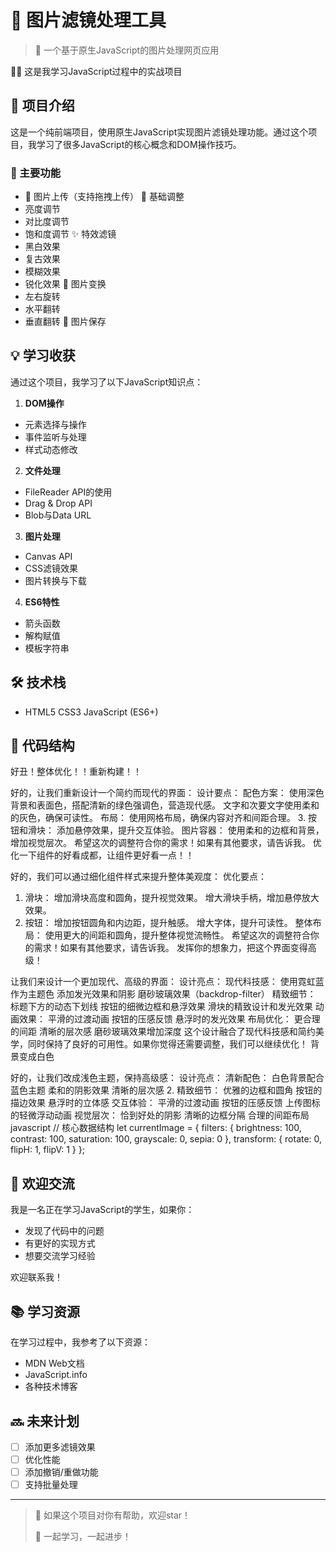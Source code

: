 # 🌈 图片滤镜处理工具
> 🎨 一个基于原生JavaScript的图片处理网页应用 
 
 👨‍💻 这是我学习JavaScript过程中的实战项目
## 🚀 项目介绍
这是一个纯前端项目，使用原生JavaScript实现图片滤镜处理功能。通过这个项目，我学习了很多JavaScript的核心概念和DOM操作技巧。
### 🎯 主要功能
- 📸 图片上传（支持拖拽上传）
 🎨 基础调整
 - 亮度调节
 - 对比度调节
 - 饱和度调节
 ✨ 特效滤镜
 - 黑白效果
 - 复古效果
 - 模糊效果
 - 锐化效果
 🔄 图片变换
 - 左右旋转
 - 水平翻转
 - 垂直翻转
 💾 图片保存
## 💡 学习收获
通过这个项目，我学习了以下JavaScript知识点：
1. **DOM操作**
  - 元素选择与操作
  - 事件监听与处理
  - 样式动态修改
2. **文件处理**
  - FileReader API的使用
  - Drag & Drop API
  - Blob与Data URL
3. **图片处理**
  - Canvas API
  - CSS滤镜效果
  - 图片转换与下载
4. **ES6特性**
  - 箭头函数
  - 解构赋值
  - 模板字符串
## 🛠️ 技术栈
- HTML5
 CSS3
 JavaScript (ES6+)
## 📝 代码结构
好丑！整体优化！！重新构建！！

好的，让我们重新设计一个简约而现代的界面：
设计要点：
配色方案：
使用深色背景和表面色，搭配清新的绿色强调色，营造现代感。
文字和次要文字使用柔和的灰色，确保可读性。
布局：
使用网格布局，确保内容对齐和间距合理。
3. 按钮和滑块：
添加悬停效果，提升交互体验。
图片容器：
使用柔和的边框和背景，增加视觉层次。
希望这次的调整符合你的需求！如果有其他要求，请告诉我。
优化一下组件的好看成都，让组件更好看一点！！

好的，我们可以通过细化组件样式来提升整体美观度：
优化要点：
1. 滑块：
增加滑块高度和圆角，提升视觉效果。
增大滑块手柄，增加悬停放大效果。
2. 按钮：
增加按钮圆角和内边距，提升触感。
增大字体，提升可读性。
整体布局：
使用更大的间距和圆角，提升整体视觉流畅性。
希望这次的调整符合你的需求！如果有其他要求，请告诉我。
发挥你的想象力，把这个界面变得高级！

让我们来设计一个更加现代、高级的界面：
设计亮点：
现代科技感：
使用霓虹蓝作为主题色
添加发光效果和阴影
磨砂玻璃效果（backdrop-filter）
精致细节：
标题下方的动态下划线
按钮的细微边框和悬浮效果
滑块的精致设计和发光效果
动画效果：
平滑的过渡动画
按钮的压感反馈
悬浮时的发光效果
布局优化：
更合理的间距
清晰的层次感
磨砂玻璃效果增加深度
这个设计融合了现代科技感和简约美学，同时保持了良好的可用性。如果你觉得还需要调整，我们可以继续优化！
背景变成白色

好的，让我们改成浅色主题，保持高级感：
设计亮点：
清新配色：
白色背景配合蓝色主题
柔和的阴影效果
清晰的层次感
2. 精致细节：
优雅的边框和圆角
按钮的描边效果
悬浮时的立体感
交互体验：
平滑的过渡动画
按钮的压感反馈
上传图标的轻微浮动动画
视觉层次：
恰到好处的阴影
清晰的边框分隔
合理的间距布局
javascript
// 核心数据结构
let currentImage = {
filters: {
brightness: 100,
contrast: 100,
saturation: 100,
grayscale: 0,
sepia: 0
},
transform: {
rotate: 0,
flipH: 1,
flipV: 1
}
};

## 🤝 欢迎交流

我是一名正在学习JavaScript的学生，如果你：
- 发现了代码中的问题
- 有更好的实现方式
- 想要交流学习经验

欢迎联系我！

## 📚 学习资源

在学习过程中，我参考了以下资源：
- MDN Web文档
- JavaScript.info
- 各种技术博客

## 🔜 未来计划

- [ ] 添加更多滤镜效果
- [ ] 优化性能
- [ ] 添加撤销/重做功能
- [ ] 支持批量处理

---

> 🌟 如果这个项目对你有帮助，欢迎star！
> 
> 💪 一起学习，一起进步！
